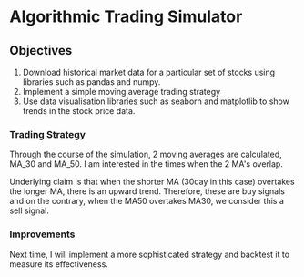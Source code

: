 # Algorithmic Trading Simulator

## Objectives
1. Download historical market data for a particular set of stocks using libraries such as pandas and numpy.
2. Implement a simple moving average trading strategy
3. Use data visualisation libraries such as seaborn and matplotlib to show trends in the stock price data. 

### Trading Strategy

Through the course of the simulation, 2 moving averages are calculated, MA_30 and MA_50.
I am interested in the times when the 2 MA's overlap. 

Underlying claim is that when the shorter MA (30day in this case) overtakes the longer MA, there is an upward trend. 
Therefore, these are buy signals and on the contrary, when the MA50 overtakes MA30, we consider this a sell signal. 

### Improvements

Next time, I will implement a more sophisticated strategy and backtest it to measure its effectiveness. 

